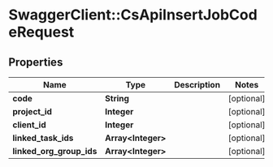 # SwaggerClient::CsApiInsertJobCodeRequest

## Properties
Name | Type | Description | Notes
------------ | ------------- | ------------- | -------------
**code** | **String** |  | [optional] 
**project_id** | **Integer** |  | [optional] 
**client_id** | **Integer** |  | [optional] 
**linked_task_ids** | **Array&lt;Integer&gt;** |  | [optional] 
**linked_org_group_ids** | **Array&lt;Integer&gt;** |  | [optional] 


